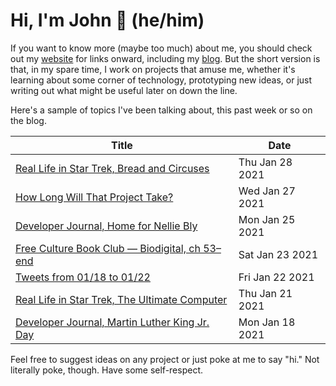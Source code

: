 # Hi, I'm John 👋 (he/him)

If you want to know more (maybe too much) about me, you should check out my [website](https://john.colagioia.net/) for links onward, including my [blog](https://john.colagioia.net/blog).  But the short version is that, in my spare time, I work on projects that amuse me, whether it's learning about some corner of technology, prototyping new ideas, or just writing out what might be useful later on down the line.

Here's a sample of topics I've been talking about, this past week or so on the blog.

|Title|Date|
|-----|-------|
|[Real Life in Star Trek, Bread and Circuses](https://john.colagioia.net/blog/2021/01/28/bread.html)|Thu Jan 28 2021|
|[How Long Will That Project Take?](https://john.colagioia.net/blog/2021/01/27/estimate.html)|Wed Jan 27 2021|
|[Developer Journal, Home for Nellie Bly](https://john.colagioia.net/blog/2021/01/25/bly72.html)|Mon Jan 25 2021|
|[Free Culture Book Club — Biodigital, ch 53–end](https://john.colagioia.net/blog/2021/01/23/biodigital5.html)|Sat Jan 23 2021|
|[Tweets from 01/18 to 01/22](https://john.colagioia.net/blog/media/2021/01/22/week.html)|Fri Jan 22 2021|
|[Real Life in Star Trek, The Ultimate Computer](https://john.colagioia.net/blog/2021/01/21/ultimate.html)|Thu Jan 21 2021|
|[Developer Journal, Martin Luther King Jr. Day](https://john.colagioia.net/blog/2021/01/18/king.html)|Mon Jan 18 2021|

Feel free to suggest ideas on any project or just poke at me to say "hi." Not literally poke, though. Have some self-respect.
